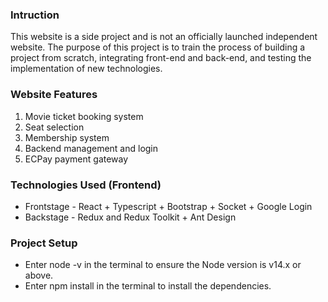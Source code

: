 ### Intruction

This website is a side project and is not an officially launched independent website. The purpose of this project is to train the process of building a project from scratch, integrating front-end and back-end, and testing the implementation of new technologies.

### Website Features

1. Movie ticket booking system
2. Seat selection
3. Membership system
4. Backend management and login
5. ECPay payment gateway

### Technologies Used (Frontend)

- Frontstage - React + Typescript + Bootstrap + Socket + Google Login
- Backstage - Redux and Redux Toolkit + Ant Design

### Project Setup

- Enter node -v in the terminal to ensure the Node version is v14.x or above.
- Enter npm install in the terminal to install the dependencies.
